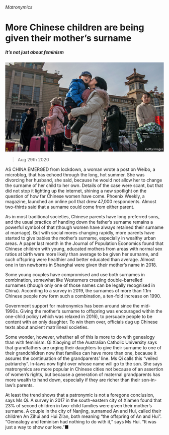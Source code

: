 ###### Matronymics

# More Chinese children are being given their mother’s surname 

##### It’s not just about feminism 

![image](images/20200829_CNP001_0.jpg) 

> Aug 29th 2020 

AS CHINA EMERGED from lockdown, a woman wrote a post on Weibo, a microblog, that has echoed through the long, hot summer. She was divorcing her husband, she said, because he would not allow her to change the surname of her child to her own. Details of the case were scant, but that did not stop it lighting up the internet, shining a new spotlight on the question of how far Chinese women have come. Phoenix Weekly, a magazine, launched an online poll that drew 47,000 respondents. Almost two-thirds said that a surname could come from either parent.

As in most traditional societies, Chinese parents have long preferred sons, and the usual practice of handing down the father’s surname remains a powerful symbol of that (though women have always retained their surname at marriage). But with social mores changing rapidly, more parents have started to give babies the mother’s surname, especially in wealthy urban areas. A paper last month in the Journal of Population Economics found that Chinese children with young, educated mothers from areas with normal sex ratios at birth were more likely than average to be given her surname, and such offspring were healthier and better educated than average. Almost one in ten newborns in Shanghai were given their mother’s name in 2018.


Some young couples have compromised and use both surnames in combination, somewhat like Westerners creating double-barrelled surnames (though only one of those names can be legally recognised in China). According to a survey in 2019, the surnames of more than 1.1m Chinese people now form such a combination, a ten-fold increase on 1990.

Government support for matronymics has been around since the mid-1990s. Giving the mother’s surname to offspring was encouraged within the one-child policy (which was relaxed in 2016), to persuade people to be content with an only daughter. To win them over, officials dug up Chinese texts about ancient matrilineal societies.

Some wonder, however, whether all of this is more to do with genealogy than with feminism. Qi Xiaoying of the Australian Catholic University says that grandfathers are urging their daughters to give their surname to one of their grandchildren now that families can have more than one, because it assures the continuation of the grandparents’ line. Ms Qi calls this “veiled patriarchy”. In-laws now fight over whose name will go to the son. She says matronymics are more popular in Chinese cities not because of an assertion of women’s rights, but because a generation of maternal grandparents has more wealth to hand down, especially if they are richer than their son-in-law’s parents.

At least the trend shows that a patronymic is not a foregone conclusion, says Ms Qi. A survey in 2017 in the south-eastern city of Xiamen found that 23% of second children in two-child families were given their mother’s surname. A couple in the city of Nanjing, surnamed An and Hui, called their children An Zihui and Hui Zi’an, both meaning “the offspring of An and Hui”. “Genealogy and feminism had nothing to do with it,” says Ms Hui. “It was just a way to show our love.”■

